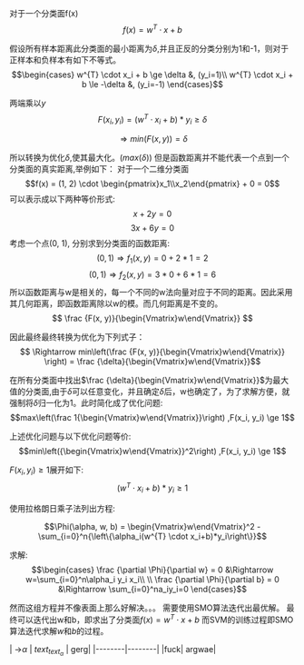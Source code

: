 

对于一个分类面f(x)
$$f(x) = w^{T} \cdot x + b$$

假设所有样本距离此分类面的最小距离为$\delta$,并且正反的分类分别为1和-1，则对于正样本和负样本有如下不等式。
$$\begin{cases}
 w^{T} \cdot x_i + b \ge \delta  &, (y_i=1)\\
 w^{T} \cdot x_i + b \le -\delta &, (y_i=-1)
\end{cases}$$

两端乘以$y$
$$ F(x_i, y_i) = (w^{T} \cdot x_i+b)*y_i \ge \delta $$

$$ \Rightarrow min(F(x, y) ) = \delta$$

所以转换为优化$\delta$,使其最大化。($max(\delta)$)
但是函数距离并不能代表一个点到一个分类面的真实距离,举例如下：
对于一个二维分类面 
$$f(x) = (1, 2) \cdot \begin{pmatrix}x_1\\x_2\end{pmatrix} + 0 = 0$$
可以表示成以下两种等价形式:
$$x+2y = 0$$
$$3x+6y = 0$$
考虑一个点(0, 1), 分别求到分类面的函数距离:
$$(0, 1) \Rightarrow f_1(x, y) = 0 + 2*1 = 2$$
$$(0, 1) \Rightarrow f_2(x, y) = 3*0 + 6*1 = 6$$
所以函数距离与w是相关的，每一个不同的w法向量对应于不同的距离。因此采用其几何距离，即函数距离除以w的模。而几何距离是不变的。
$$ \frac {F(x, y)}{\begin{Vmatrix}w\end{Vmatrix}} $$

因此最终最终转换为优化为下列式子：
$$ \Rightarrow min\left(\frac {F(x, y)}{\begin{Vmatrix}w\end{Vmatrix}} \right) = \frac {\delta}{\begin{Vmatrix}w\end{Vmatrix}}$$

在所有分类面中找出$\frac {\delta}{\begin{Vmatrix}w\end{Vmatrix}}$为最大值的分类面,由于$\delta$可以任意变化，并且确定$\delta$后，w也确定了，为了求解方便，就强制将$\delta$归一化为1。此时简化成了优化问题:
$$max\left(\frac 1{\begin{Vmatrix}w\end{Vmatrix}}\right) ,F(x_i, y_i) \ge 1$$

上述优化问题与以下优化问题等价:
$$min\left({\begin{Vmatrix}w\end{Vmatrix}}^2\right) ,F(x_i, y_i) \ge 1$$

$F(x_i, y_i) \ge 1$展开如下:
$$(w^{T} \cdot x_i+b)*y_i \ge 1$$

使用拉格朗日乘子法列出方程:

$$\Phi(\alpha, w, b) = \begin{Vmatrix}w\end{Vmatrix}^2 - \sum_{i=0}^n{\left\{\alpha_i(w^{T} \cdot x_i+b)*y_i\right\}}$$

求解:
$$\begin{cases}
\frac {\partial \Phi}{\partial w} = 0 &\Rightarrow w=\sum_{i=0}^n\alpha_i y_i x_i\\
\\
\frac {\partial \Phi}{\partial b} = 0 &\Rightarrow \sum_{i=0}^na_iy_i=0
\end{cases}$$

然而这组方程并不像表面上那么好解决。。。
需要使用SMO算法迭代出最优解。
最终可以迭代出w和b，即求出了分类面$f(x)=w^T \cdot x + b$
而SVM的训练过程即SMO算法迭代求解$w$和$b$的过程。

| ->$\alpha$ | $text_{ text_\alpha}$ | gerg|
|--------|--------|
|fuck| argwae|


